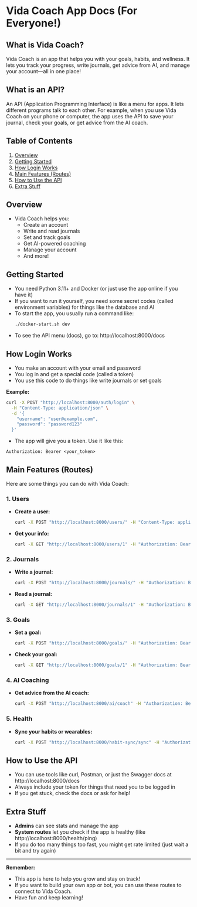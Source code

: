 # Vida Coach App Docs (For Everyone!)

## What is Vida Coach?
Vida Coach is an app that helps you with your goals, habits, and wellness. It lets you track your progress, write journals, get advice from AI, and manage your account—all in one place!

## What is an API?
An API (Application Programming Interface) is like a menu for apps. It lets different programs talk to each other. For example, when you use Vida Coach on your phone or computer, the app uses the API to save your journal, check your goals, or get advice from the AI coach.

## Table of Contents
1. [Overview](#overview)
2. [Getting Started](#getting-started)
3. [How Login Works](#how-login-works)
4. [Main Features (Routes)](#main-features-routes)
5. [How to Use the API](#how-to-use-the-api)
6. [Extra Stuff](#extra-stuff)

## Overview
- Vida Coach helps you:
  - Create an account
  - Write and read journals
  - Set and track goals
  - Get AI-powered coaching
  - Manage your account
  - And more!

## Getting Started
- You need Python 3.11+ and Docker (or just use the app online if you have it)
- If you want to run it yourself, you need some secret codes (called environment variables) for things like the database and AI
- To start the app, you usually run a command like:
  ```bash
  ./docker-start.sh dev
  ```
- To see the API menu (docs), go to: http://localhost:8000/docs

## How Login Works
- You make an account with your email and password
- You log in and get a special code (called a token)
- You use this code to do things like write journals or set goals

**Example:**
```bash
curl -X POST "http://localhost:8000/auth/login" \
  -H "Content-Type: application/json" \
  -d '{
    "username": "user@example.com",
    "password": "password123"
  }'
```
- The app will give you a token. Use it like this:
```http
Authorization: Bearer <your_token>
```

## Main Features (Routes)
Here are some things you can do with Vida Coach:

### 1. Users
- **Create a user:**
  ```bash
  curl -X POST "http://localhost:8000/users/" -H "Content-Type: application/json" -d '{"email": "me@example.com", "password": "password123"}'
  ```
- **Get your info:**
  ```bash
  curl -X GET "http://localhost:8000/users/1" -H "Authorization: Bearer <your_token>"
  ```

### 2. Journals
- **Write a journal:**
  ```bash
  curl -X POST "http://localhost:8000/journals/" -H "Authorization: Bearer <your_token>" -H "Content-Type: application/json" -d '{"title": "My Day", "content": "It was awesome!"}'
  ```
- **Read a journal:**
  ```bash
  curl -X GET "http://localhost:8000/journals/1" -H "Authorization: Bearer <your_token>"
  ```

### 3. Goals
- **Set a goal:**
  ```bash
  curl -X POST "http://localhost:8000/goals/" -H "Authorization: Bearer <your_token>" -H "Content-Type: application/json" -d '{"goal": "Exercise every day"}'
  ```
- **Check your goal:**
  ```bash
  curl -X GET "http://localhost:8000/goals/1" -H "Authorization: Bearer <your_token>"
  ```

### 4. AI Coaching
- **Get advice from the AI coach:**
  ```bash
  curl -X POST "http://localhost:8000/ai/coach" -H "Authorization: Bearer <your_token>" -H "Content-Type: application/json" -d '{"question": "How can I stay motivated?"}'
  ```

### 5. Health
- **Sync your habits or wearables:**
  ```bash
  curl -X POST "http://localhost:8000/habit-sync/sync" -H "Authorization: Bearer <your_token>"
  ```

## How to Use the API
- You can use tools like curl, Postman, or just the Swagger docs at http://localhost:8000/docs
- Always include your token for things that need you to be logged in
- If you get stuck, check the docs or ask for help!

## Extra Stuff
- **Admins** can see stats and manage the app
- **System routes** let you check if the app is healthy (like http://localhost:8000/health/ping)
- If you do too many things too fast, you might get rate limited (just wait a bit and try again)

---

**Remember:**
- This app is here to help you grow and stay on track!
- If you want to build your own app or bot, you can use these routes to connect to Vida Coach.
- Have fun and keep learning! 